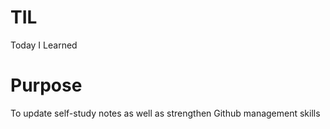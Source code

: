 # TIL
Today I Learned

# Purpose
To update self-study notes as well as strengthen Github management skills
